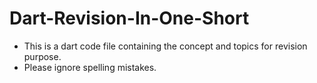 # Dart-Revision-In-One-Short
- This is a dart code file containing the concept and topics for revision purpose.
- Please ignore spelling mistakes.
